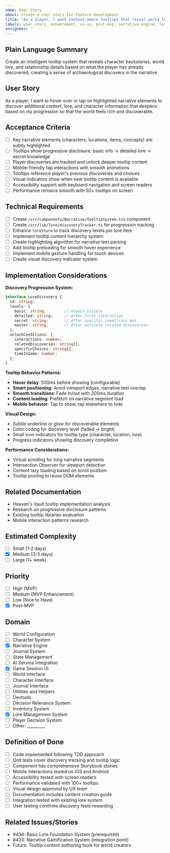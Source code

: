 ```yaml
---
name: User Story
about: Create a user story for feature development
title: "As a player, I want context-aware tooltips that reveal world lore progressively so that I discover depth without information overload"
labels: user-story, enhancement, ui-ux, post-mvp, narrative-engine, lore-management-system
assignees: ''
---
```


## Plain Language Summary
Create an intelligent tooltip system that reveals character backstories, world lore, and relationship details based on what the player has already discovered, creating a sense of archaeological discovery in the narrative.

## User Story
As a player, I want to hover over or tap on highlighted narrative elements to discover additional context, lore, and character information that deepens based on my progression so that the world feels rich and discoverable.

## Acceptance Criteria
- [ ] Key narrative elements (characters, locations, items, concepts) are subtly highlighted
- [ ] Tooltips show progressive disclosure: basic info → detailed lore → secret knowledge
- [ ] Player discoveries are tracked and unlock deeper tooltip content
- [ ] Mobile-friendly tap interactions with smooth animations
- [ ] Tooltips reference player's previous discoveries and choices
- [ ] Visual indicators show when new tooltip content is available
- [ ] Accessibility support with keyboard navigation and screen readers
- [ ] Performance remains smooth with 50+ tooltips on screen

## Technical Requirements
- [ ] Create `/src/components/Narrative/TooltipSystem.tsx` component
- [ ] Create `/src/lib/lore/discoveryTracker.ts` for progression tracking
- [ ] Enhance `loreStore` to track discovery levels per lore item
- [ ] Implement tooltip content hierarchy system
- [ ] Create highlighting algorithm for narrative text parsing
- [ ] Add tooltip preloading for smooth hover experience
- [ ] Implement mobile gesture handling for touch devices
- [ ] Create visual discovery indicator system

## Implementation Considerations
**Discovery Progression System:**
```typescript
interface LoreDiscovery {
  id: string;
  levels: {
    basic: string;        // Always visible
    detailed: string;     // After first interaction
    secret: string;       // After specific conditions met
    master: string;       // After multiple related discoveries
  };
  unlockConditions: {
    interactions: number;
    relatedDiscoveries: string[];
    specificChoices: string[];
    timeInGame: number;
  };
}
```

**Tooltip Behavior Patterns:**
- **Hover delay**: 500ms before showing (configurable)
- **Smart positioning**: Avoid viewport edges, narrative text overlap
- **Smooth transitions**: Fade in/out with 200ms duration
- **Content loading**: Prefetch on narrative segment load
- **Mobile behavior**: Tap to show, tap elsewhere to hide

**Visual Design:**
- Subtle underline or glow for discoverable elements
- Color coding for discovery level (faded → bright)
- Small icon indicators for tooltip type (character, location, lore)
- Progress indicators showing discovery completion

**Performance Considerations:**
- Virtual scrolling for long narrative segments
- Intersection Observer for viewport detection
- Content lazy loading based on scroll position
- Tooltip pooling to reuse DOM elements

## Related Documentation
- Heaven's Vault tooltip implementation analysis
- Research on progressive disclosure patterns
- Existing tooltip libraries evaluation
- Mobile interaction patterns research

## Estimated Complexity
- [ ] Small (1-2 days)
- [x] Medium (3-5 days)
- [ ] Large (1+ week)

## Priority
- [ ] High (MVP)
- [ ] Medium (MVP Enhancement)
- [ ] Low (Nice to Have)
- [x] Post-MVP

## Domain
- [ ] World Configuration
- [ ] Character System
- [x] Narrative Engine
- [ ] Journal System
- [ ] State Management
- [ ] AI Service Integration
- [x] Game Session UI
- [ ] World Interface
- [ ] Character Interface
- [ ] Journal Interface
- [ ] Utilities and Helpers
- [ ] Devtools
- [ ] Decision Relevance System
- [ ] Inventory System
- [x] Lore Management System
- [ ] Player Decision System
- [ ] Other: _________

## Definition of Done
- [ ] Code implemented following TDD approach
- [ ] Unit tests cover discovery tracking and tooltip logic
- [ ] Component has comprehensive Storybook stories
- [ ] Mobile interactions tested on iOS and Android
- [ ] Accessibility tested with screen readers
- [ ] Performance validated with 100+ tooltips
- [ ] Visual design approved by UX team
- [ ] Documentation includes content creation guide
- [ ] Integration tested with existing lore system
- [ ] User testing confirms discovery feels rewarding

## Related Issues/Stories
- #434: Basic Lore Foundation System (prerequisite)
- #433: Narrative Gamification System (integration point)
- Future: Tooltip content authoring tools for world creators
